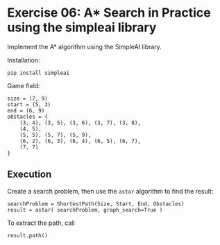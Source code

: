 # Exercise 06: A* Search in Practice using the simpleai library

Implement the A* algorithm using the SimpleAI library.

Installation:

```
pip install simpleai
```

Game field:

```
size = (7, 9)
start = (5, 3)
end = (6, 9)
obstacles = {
    (3, 4), (3, 5), (3, 6), (3, 7), (3, 8),
    (4, 5),
    (5, 5), (5, 7), (5, 9),
    (6, 2), (6, 3), (6, 4), (6, 5), (6, 7),
    (7, 7)
}
```

## Execution

Create a search problem, then use the `astar` algorithm to find the result:

```
searchProblem = ShortestPath(Size, Start, End, Obstacles)
result = astar( searchProblem, graph_search=True )
```

To extract the path, call

```
result.path()
```